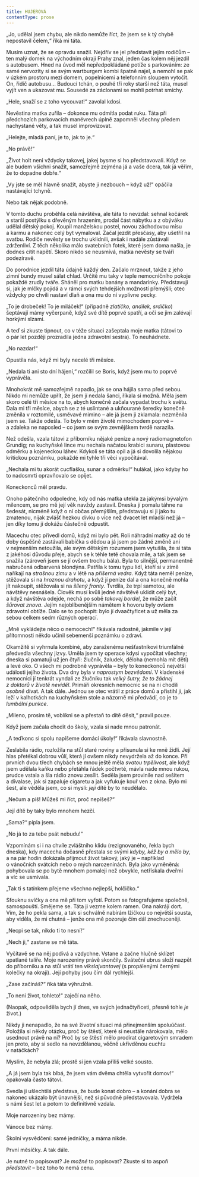 ```yaml
---
title: HUJEROVÁ
contentType: prose
---
```


<section>

„Jo, udělal jsem chybu, ale nikdo nemůže říct, že jsem se k tý chybě nepostavil čelem,“ říká mi táta.

Musím uznat, že se opravdu snažil. Nejdřív se jel představit jejím rodičům – ten malý domek na východním okraji Prahy znal, jeden čas kolem něj jezdil s autobusem. Hned na úvod měl nepředpokládané potíže s parkováním: ze samé nervozity si se svým wartburgem kombi špatně najel, a nemohl se pak v úzkém prostoru mezi domem, popelnicemi a telefonním sloupem vytočit. On, řidič autobusu… Budoucí tchán, o pouhé tři roky starší než táta, musel vyjít ven a ukazovat mu. Sousedé za záclonami se mohli potrhat smíchy.

„Hele, snaží se z toho vycouvat!“ zavolal kdosi.

Nevěstina matka zuřila – dokonce mu odmítla podat ruku. Táta při předchozích parkovacích manévrech úplně zapomněl všechny předem nachystané věty, a tak musel improvizovat.

„Helejte, mladá paní, je to, jak to je.“

„No právě!“

„Život holt neni vždycky takovej, jakej bysme si ho představovali. Když se ale budem všichni snažit, samozřejmě zejména já a vaše dcera, tak já věřim, že to dopadne dobře.“

„Vy jste se měl hlavně snažit, abyste ji nezbouch – když už!“ opáčila nastávající tchyně.

Nebo tak nějak podobně.

V tomto duchu proběhla celá návštěva, ale táta to nevzdal: sehnal kočárek a starší postýlku s dřevěným hrazením, prodal část nábytku a z obýváku udělal dětský pokoj. Koupil manželskou postel, novou záchodovou mísu a karmu a nakonec celý byt vymaloval. Začal jezdit přesčasy, aby ušetřil na svatbu. Rodiče nevěsty se trochu uklidnili, avšak i nadále zůstávali zdrženliví. Z těch několika málo svatebních fotek, které jsem doma našla, je dodnes cítit napětí. Skoro nikdo se neusmívá, matka nevěsty se tváří podezíravě.

</section>

<section>

Do porodnice jezdil táta údajně každý den. Začalo mrznout, takže z jeho zimní bundy musel sálat chlad. Určitě mu taky v teple nemocničního pokoje pokaždé zrudly tváře. Sháněl pro matku banány a mandarinky. Představuji si, jak je mlčky pojídá a v rámci svých tehdejších možností přemýšlí; otec vždycky po chvíli nastaví dlaň a ona mu do ní vyplivne pecky.

„To je drobeček! To je miláček!“ (případně _zlatíčko, andílek, srdíčko_) šeptávají mámy vyčerpaně, když své dítě poprvé spatří, a oči se jim zalévají horkými slzami.

A teď si zkuste tipnout, co v téže situaci zašeptala moje matka (tátovi to o pár let později prozradila jedna zdravotní sestra). To neuhádnete.

„No nazdar!“

</section>

<section>

Opustila nás, když mi byly necelé tři měsíce.

„Nedala ti ani sto dní hájení,“ rozčílil se Boris, když jsem mu to poprvé vyprávěla.

Mnohokrát mě samozřejmě napadlo, jak se ona hájila sama před sebou. Nikdo mi nemůže upřít, že jsem jí nedala šanci, říkala si možná. Měla jsem skoro celé tři měsíce na to, abych konečně začala vypadat trochu k světu. Dala mi tři měsíce, abych se z té uslintané a ukňourané šeredky konečně změnila v roztomilé, usměvavé mimino – ale já jsem ji zklamala: nezměnila jsem se. Takže odešla. To bylo v mém životě mimochodem poprvé – a zdaleka ne naposled – co jsem se svým zevnějškem tvrdě narazila.

</section>

<section>

Než odešla, vzala tátovi z příborníku nějaké peníze a nový radiomagnetofon Grundig; na kuchyňské lince mu nechala načatou krabici sunaru, plastovou odměrku a kojeneckou láhev. Kdykoli se táta opil a já si dovolila nějakou kritickou poznámku, pokaždé mi tyhle tři věci vypočítával.

„Nechala mi tu akorát cucflašku, sunar a odměrku!“ hulákal, jako kdyby ho to nadosmrti opravňovalo se opíjet.

Koneckonců měl pravdu.

Onoho pátečního odpoledne, kdy od nás matka utekla za jakýmsi bývalým milencem, se pro mě její věk navždy zastavil. Dneska jí pomalu táhne na šedesát, nicméně když o ní občas přemýšlím, představuju si ji jako tu zmatenou, nijak zvlášť hezkou dívku o více než dvacet let mladší než já – jen díky tomu jí dokážu částečně odpustit.

</section>

<section>

Macechu otec přivedl domů, když mi bylo pět. Roli náhradní matky až do té doby úspěšně zastávali babička s dědou a já jsem po žádné změně ani v nejmenším netoužila, ale svým dětským rozumem jsem vytušila, že si táta z jakéhosi důvodu přeje, abych se k téhle tetě chovala mile, a tak jsem se snažila (zároveň jsem se jí ovšem trochu bála). Byla to silnější, permanentně nabručená odbarvená blondýna. Patřila k tomu typu lidí, kteří si v zimě naříkají na _strašnou zimu_ a v létě na _příšerná vedra_. Když táta neměl peníze, stěžovala si na _hroznou drahotu_, a když jí peníze dal a ona konečně mohla jít nakoupit, stěžovala si na _šílený fronty_. Tvrdila, že trpí samotou, ale návštěvy nesnášela. Člověk musí kvůli jedné návštěvě uklidit celý byt, a když návštěva odejde, nechá po sobě _takovej bordel_, že může začít _šůrovat znova_. Jejím nejoblíbenějším námětem k hovoru byly ovšem zdravotní obtíže. Dalo se to pochopit: bylo jí dvaačtyřicet a už měla za sebou celkem sedm různých operací.

„Mně vykládejte něco o nemocech!“ říkávala radostně, jakmile v její přítomnosti někdo učinil sebemenší poznámku o zdraví.

Okamžitě si vyhrnula kombiné, aby zaraženému nešťastníkovi triumfálně předvedla všechny jizvy. Uměla jsem ty operace kdysi vypočítat všechny; dneska si pamatuji už jen čtyři: žlučník, žaludek, děloha (nemohla mít děti) a levé oko. O všech mi podrobně vyprávěla – byly to koneckonců největší události jejího života. Dva dny byla v _naprostym bezvědomí_. V kladenské nemocnici jí tenkrát vyndali ze žlučníku tak _velký šutry, že to žádnej z doktorů v životě neviděl_. Primáři okresních nemocnic se na ni chodili _osobně_ dívat. A tak dále. Jednou se otec vrátil z práce domů a přistihl ji, jak leží v kalhotkách na kuchyňském stole a názorně mi předvádí, co je to _lumbální punkce_.

„Mileno, prosim tě, voblíkni se a přestaň to dítě děsit,“ pravil pouze.

</section>

<section>

Když jsem začala chodit do školy, vzala si nade mnou patronát.

„A teďkonc si spolu napíšeme domácí úkoly!“ říkávala slavnostně.

Zeslabila rádio, rozložila na stůl staré noviny a přisunula si ke mně židli. Její hlas přetékal dobrou vůlí, která jí ovšem nikdy nevydržela až do konce. Při prvních dvou třech chybách se mnou ještě měla _svatou trpělivost_, ale když jsem udělala kaňku nebo přetáhla řádek počtvrté, mávla nade mnou rukou, prudce vstala a šla rádio znovu zesílit. Seděla jsem provinile nad sešitem a dívalase, jak si zapaluje cigaretu a jak vyfukuje kouř ven z okna. Bylo mi šest, ale věděla jsem, co si myslí: _její_ dítě by to neudělalo.

„Nečum a piš! Můžeš mi říct, proč nepíšeš?“

Její dítě by taky bylo mnohem hezčí.

„Sama?“ pípla jsem.

„No já to za tebe psát nebudu!“

</section>

<section>

Vzpomínám si i na chvíle zvláštního klidu (rezignovaného, řekla bych dneska), kdy macecha dočasně přestala se svými _kdyby, kéž by a mělo by_, a na pár hodin dokázala přijmout život takový, jaký je – například o vánočních svátcích nebo o mých narozeninách. Byla jako vyměněná: pohybovala se po bytě mnohem pomaleji než obvykle, netřískala dveřmi a víc se usmívala.

„Tak ti s tatínkem přejeme všechno nejlepší, holčičko.“

Sfouknu svíčky a ona mě při tom vyfotí. Potom se fotografujeme společně, samospouští. Smějeme se. Táta ji vezme kolem ramen. Ona nakrájí dort. Vím, že ho pekla sama, a tak si schválně nabírám lžičkou co největší sousta, aby viděla, že mi chutná – jenže ona mě pozoruje čím dál znechuceněji.

„Necpi se tak, nikdo ti to nesní!“

„Nech ji,“ zastane se mě táta.

Vyčítavě se na něj podívá a vzdychne. Vstane a začne hlučně sklízet upatlané talíře. Moje narozeniny právě skončily. Sváteční ubrus složí nazpět do příborníku a na stůl vrátí ten _vikslajvantovej_ (s propálenými černými kolečky na okraji). Její pohyby jsou čím dál rychlejší.

„Zase začínáš?“ říká táta výhružně.

„To neni život, tohleto!“ zaječí na něho.

(Naopak, odpověděla bych jí dnes, ve svých jednačtyřiceti, přesně tohle _je_ život.)

Nikdy ji nenapadlo, že na své životní situaci má přinejmenším spoluúčast. Položila si někdy otázku, proč by štěstí, které si neustále nárokovala, mělo usednout právě na ni? Proč by se štěstí mělo prodírat cigaretovým smradem jen proto, aby si sedlo na nevzdělanou, věčně ukřivděnou cuchtu v natáčkách?

Myslím, že nebyla zlá; prostě si jen vzala příliš velké sousto.

„A já jsem byla tak blbá, že jsem vám dvěma chtěla vytvořit domov!“ opakovala často tátovi.

Svedla ji ušlechtilá představa, že bude konat dobro – a konání dobra se nakonec ukázalo být únavnější, než si původně představovala. Vydržela s námi šest let a potom to definitivně vzdala.

</section>

<section>

Moje narozeniny bez mámy.

Vánoce bez mámy.

Školní vysvědčení: samé jedničky, a máma nikde.

První měsíčky. A tak dále.

Je nutné to popisovat? Je _možné_ to popisovat? Zkuste si to aspoň _představit_ – bez toho to nemá cenu.

</section>
